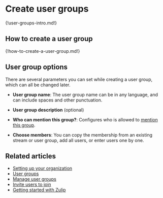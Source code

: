 # Create user groups

{!user-groups-intro.md!}

## How to create a user group

{!how-to-create-a-user-group.md!}

## User group options

There are several parameters you can set while creating a user group, which can
all be changed later.

* **User group name**: The user group name can be in any language, and can
  include spaces and other punctuation.

* **User group description** (optional)

* **Who can mention this group?**: Configures who is allowed to
  [mention this group](/help/mention-a-user-or-group).

* **Choose members**: You can copy the membership from an existing stream or
  user group, add all users, or enter users one by one.

## Related articles

* [Setting up your organization](/help/getting-your-organization-started-with-zulip)
* [User groups](/help/user-groups)
* [Manage user groups](/help/manage-user-groups)
* [Invite users to join](/help/invite-users-to-join)
* [Getting started with Zulip](/help/getting-started-with-zulip)
